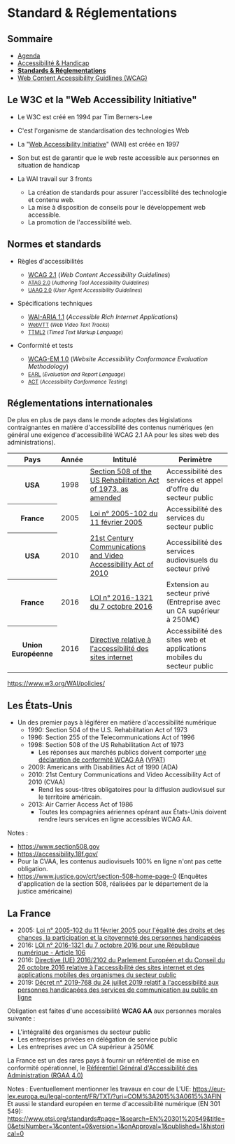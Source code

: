 # Standard &amp; Réglementations

<!-- .slide: class="page-title" -->



## Sommaire

<!-- .slide: class="toc" -->

- [Agenda](#/0)
- [Accessibilité &amp; Handicap](#/1)
- **[Standards &amp; Réglementations](#/2)**
- [Web Content Accessibility Guidlines (WCAG)](#/3)



## Le W3C et la "Web Accessibility Initiative"

- Le W3C est créé en 1994 par Tim Berners-Lee
- C'est l'organisme de standardisation des technologies Web

- La "[Web Accessibility Initiative](https://www.w3.org/WAI/)" (WAI) est créée en 1997
- Son but est de garantir que le web reste accessible aux personnes en situation de handicap
- La WAI travail sur 3 fronts
  - La création de standards pour assurer l'accessibilité des technologie et contenu web.
  - La mise à disposition de conseils pour le développement web accessible.
  - La promotion de l'accessibilité web.



## Normes et standards

- Règles d'accessibilités
  - [WCAG 2.1](https://www.w3.org/TR/WCAG/) (<i lang="en" title="Recommendation pour l'accessibilité des contenu web">Web Content Accessibility Guidelines</i>)
  - <small>[ATAG 2.0](https://www.w3.org/TR/ATAG/) (<i lang="en" title="Recommendation pour l'accessibilité des outils de création">Authoring Tool Accessibility Guidelines</i>)</small>
  - <small>[UAAG 2.0](https://www.w3.org/TR/UAAG20/) (<i lang="en" title="Recommendation pour l'accessibilité des agents utilisateurs">User Agent Accessibility Guidelines</i>)</small>

- Spécifications techniques
  - [WAI-ARIA 1.1](https://www.w3.org/TR/wai-aria/) (<i lang="en" title="Application Internet riche accessible">Accessible Rich Internet Applications</i>)
  - <small>[WebVTT](https://www.w3.org/TR/webvtt/) (<i lang="en" title="Pistes de sous-titre vidéo pour le web">Web Video Text Tracks</i>)</small>
  - <small>[TTML2](https://www.w3.org/TR/ttml/) (<i lang="en" title="Langage de balises pour le text chronométré">Timed Text Markup Language</i>)</small>

- Conformité et tests
  - [WCAG-EM 1.0](https://www.w3.org/TR/WCAG-EM/) (<i lang="en" title="Methodologie pour l'évaluation de la conformité de l'accessibilité des sites web">Website Accessibility Conformance Evaluation Methodology</i>)
  - <small>[EARL](https://www.w3.org/WAI/standards-guidelines/earl/) (<i lang="en" title="Langage d'évaluation et de restitution">Evaluation and Report Language</i>)</small>
  - <small>[ACT](https://www.w3.org/WAI/standards-guidelines/act/) (<i lang="en" title="Formalisation des tests de conformité de l'accessibilité">Accessibility Conformance Testing</i>)</small>



## Réglementations internationales

De plus en plus de pays dans le monde adoptes des législations contraignantes en matière d'accessibilité des contenus numériques (en général une exigence d'accessibilité WCAG 2.1 AA pour les sites web des administrations).

<table>
  <thead><tr><th scope="col">Pays</th><th scope="col">Année</th><th scope="col">Intitulé</th><th scope="col">Perimètre</th></tr></thead>
  <tr><th scope="row">USA</th><td>1998</td><td><a href="https://www.section508.gov" target="_blank" lang="en" hreflang="en">Section 508 of the US Rehabilitation Act of 1973, as amended</a></td><td>Accessibilité des services et appel d'offre du secteur public</td></tr>
  <tr><th scope="row">France</th><td>2005</td><td><a href="http://references.modernisation.gouv.fr/rgaa-accessibilite/" target="_blank">Loi n° 2005-102 du 11 février 2005</a></td><td>Accessibilité des services du secteur public</td></tr>
  <tr><th scope="row">USA</th><td>2010</td><td><a href="https://www.fcc.gov/general/twenty-first-century-communications-and-video-accessibility-act-0" target="_blank" lang="en" hreflang="en">21st Century Communications and Video Accessibility Act of 2010</a></td><td>Accessibilité des services audiovisuels du secteur privé</td></tr>
  <tr><th scope="row">France</th><td>2016</td><td><a href="https://www.legifrance.gouv.fr/jorf/article_jo/JORFARTI000033203504?r=kmZ6EYGPYw" target="_blank">LOI n° 2016-1321 du 7 octobre 2016</a></td><td>Extension au secteur privé (Entreprise avec un CA supérieur à 250M€)</td></tr>
  <tr><th scope="row">Union Européenne</th><td>2016</td><td><a href="https://eur-lex.europa.eu/legal-content/FR/TXT/HTML/?uri=CELEX:32016L2102&from=EN#d1e871-1-1" target="_blank">Directive relative à l'accessibilité des sites internet</a></td><td>Accessibilité des sites web et applications mobiles du secteur public</td></tr>
</table>

https://www.w3.org/WAI/policies/



## Les États-Unis

- Un des premier pays à légiférer en matière d'accessibilité numérique
  - 1990: Section 504 of the U.S. Rehabilitation Act of 1973
  - 1996: Section 255 of the Telecommunications Act of 1996
  - 1998: Section 508 of the US Rehabilitation Act of 1973
    - Les réponses aux marchés publics doivent comporter [une déclaration de conformité WCAG AA](https://www.itic.org/policy/accessibility/vpat) (<abbr lang="en" title="Voluntary Product Accessibility Template">VPAT</abbr>)
  - 2009: Americans with Disabilities Act of 1990 (ADA)
  - 2010: 21st Century Communications and Video Accessibility Act of 2010 (CVAA)
    - Rend les sous-titres obligatoires pour la diffusion audiovisuel sur le territoire américain.
  - 2013: Air Carrier Access Act of 1986
    - Toutes les compagnies aériennes opérant aux États-Unis doivent rendre leurs services en ligne accessibles WCAG AA.

Notes :
- https://www.section508.gov
- https://accessibility.18f.gov/
- Pour la CVAA, les contenus audiovisuels 100% en ligne n'ont pas cette obligation.
- https://www.justice.gov/crt/section-508-home-page-0 (Enquêtes d'application de la section 508, réalisées par le département de la justice américaine)



## La France

- 2005: [Loi n° 2005-102 du 11 février 2005 pour l'égalité des droits et des chances, la participation et la citoyenneté des personnes handicapées](https://www.legifrance.gouv.fr/dossierlegislatif/JORFDOLE000017759074/)
- 2016: [LOI n° 2016-1321 du 7 octobre 2016 pour une République numérique - Article 106](https://www.legifrance.gouv.fr/dossierlegislatif/JORFDOLE000031589829/)
- 2016: [Directive (UE) 2016/2102 du Parlement Européen et du Conseil du 26 octobre 2016 relative à l'accessibilité des sites internet et des applications mobiles des organismes du secteur public](https://eur-lex.europa.eu/eli/dir/2016/2102/oj?locale=fr)
- 2019: [Décret n° 2019-768 du 24 juillet 2019 relatif à l'accessibilité aux personnes handicapées des services de communication au public en ligne](https://www.legifrance.gouv.fr/jorf/id/JORFTEXT000038811937)

Obligation est faites d'une accessibilité **WCAG AA** aux personnes morales suivante :
- L'intégralité des organismes du secteur public
- Les entreprises privées en délégation de service public
- Les entreprises avec un CA supérieur à 250M€

La France est un des rares pays à fournir un référentiel de mise en conformité opérationnel, le [Référentiel Général d'Accessibilité des Administration (RGAA 4.0)](https://www.numerique.gouv.fr/publications/rgaa-accessibilite/)

Notes :
Eventuellement mentionner les travaux en cour de L'UE: https://eur-lex.europa.eu/legal-content/FR/TXT/?uri=COM%3A2015%3A0615%3AFIN
Et aussi le standard européen en terme d'accessibilité numérique (EN 301 549): https://www.etsi.org/standards#page=1&search=EN%20301%20549&title=0&etsiNumber=1&content=0&version=1&onApproval=1&published=1&historical=0



<!-- .slide: class="page-questions" -->
